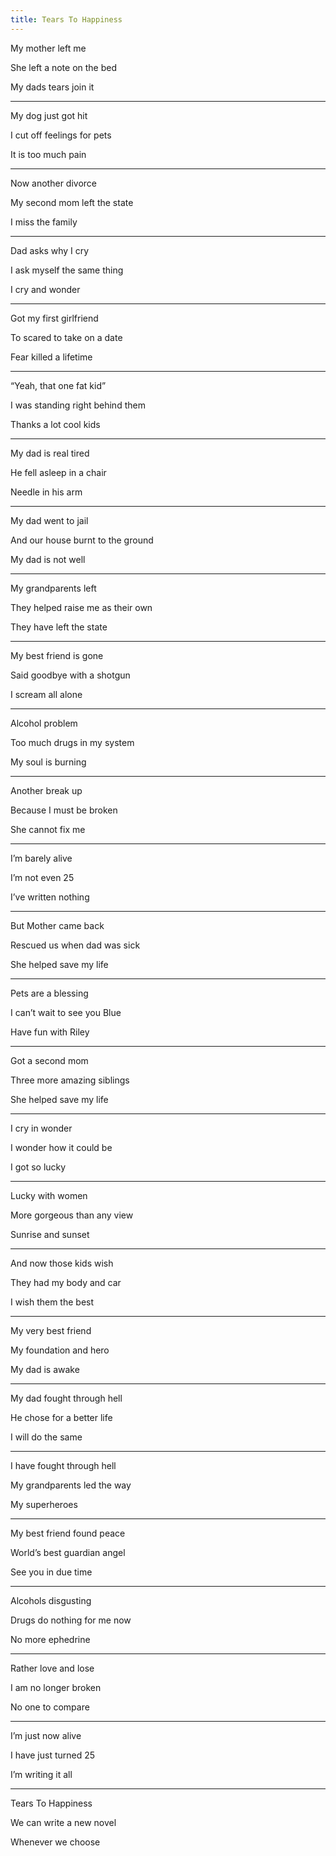 ```yaml
---
title: Tears To Happiness 
---
```


My mother left me 

She left a note on the bed 

My dads tears join it 

---

My dog just got hit 

I cut off feelings for pets 

It is too much pain 

---

Now another divorce 

My second mom left the state 

I miss the family 

--- 

Dad asks why I cry 

I ask myself the same thing 

I cry and wonder 

---

Got my first girlfriend 

To scared to take on a date 

Fear killed a lifetime 

---

“Yeah, that one fat kid”

I was standing right behind them 

Thanks a lot cool kids 

---

My dad is real tired 

He fell asleep in a chair 

Needle in his arm 

---

My dad went to jail 

And our house burnt to the ground 

My dad is not well 

---

My grandparents left 

They helped raise me as their own

They have left the state 

---

My best friend is gone 

Said goodbye with a shotgun 

I scream all alone 

---

Alcohol problem 

Too much drugs in my system 

My soul is burning 

---

Another break up 

Because I must be broken

She cannot fix me 

---

I’m barely alive 

I’m not even 25 

I’ve written nothing 

---

But Mother came back 

Rescued us when dad was sick 

She helped save my life 

---

Pets are a blessing 

I can’t wait to see you Blue

Have fun with Riley 

---

Got a second mom 

Three more amazing siblings 

She helped save my life 

---

I cry in wonder 

I wonder how it could be 

I got so lucky 

---

Lucky with women

More gorgeous than any view 

Sunrise and sunset 

---

And now those kids wish 

They had my body and car 

I wish them the best 

---

My very best friend 

My foundation and hero 

My dad is awake 

---

My dad fought through hell

He chose for a better life 

I will do the same 

---

I have fought through hell 

My grandparents led the way 

My superheroes 

---

My best friend found peace 

World’s best guardian angel

See you in due time  

---

Alcohols disgusting 

Drugs do nothing for me now 

No more ephedrine 

---

Rather love and lose 

I am no longer broken 

No one to compare 

---

I’m just now alive 

I have just turned 25 

I’m writing it all 

---

Tears To Happiness  

We can write a new novel 

Whenever we choose 
